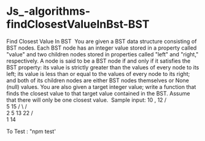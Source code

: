 # Js_-algorithms-findClosestValueInBst-BST
Find Closest Value In BST
​
You are given a BST data structure consisting of BST nodes. Each BST node has an integer value stored in a property called "value" and two children nodes stored in properties called "left" and "right," respectively. A node is said to be a BST node if and only if it satisfies the BST property: its value is strictly greater than the values of every node to its left; its value is less than or equal to the values of every node to its right; and both of its children nodes are either BST nodes themselves or None (null) values. You are also given a target integer value; write a function that finds the closest value to that target value contained in the BST. Assume that there will only be one closest value.
​
Sample input:
            10           , 12
          /       \
        5         15
      /    \     /      \
    2      5 13     22
  /                  \
1                    14


To Test : "npm test'













​
